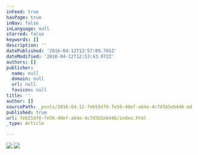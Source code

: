 ```yaml
---
inFeed: true
hasPage: true
inNav: false
inLanguage: null
starred: false
keywords: []
description: ''
datePublished: '2016-04-12T12:57:09.765Z'
dateModified: '2016-04-12T12:53:43.972Z'
authors: []
publisher:
  name: null
  domain: null
  url: null
  favicon: null
title: ''
author: []
sourcePath: _posts/2016-04-12-7eb55df6-fe56-40ef-a64e-4c745b5eb446.md
published: true
url: 7eb55df6-fe56-40ef-a64e-4c745b5eb446/index.html
_type: Article

---
```

![](https://the-grid-user-content.s3-us-west-2.amazonaws.com/e36c6fd8-4b53-4e2f-b5c6-60ea38b1e6d7.jpg)
![](https://the-grid-user-content.s3-us-west-2.amazonaws.com/274579c0-abe3-413d-8ba1-e8b815e4fe0a.jpg)